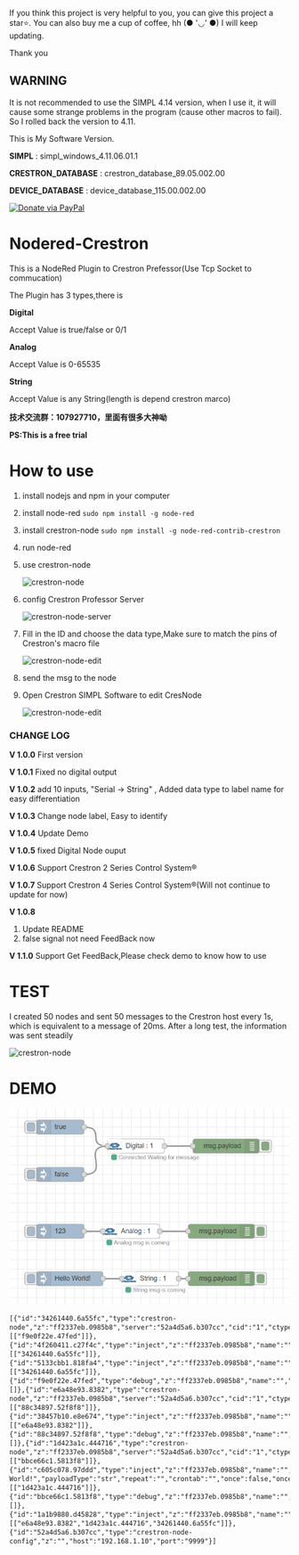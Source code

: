 If you think this project is very helpful to you, you can give this project a star⭐. You can also buy me a cup of coffee, hh (● '◡' ●)
I will keep updating.

Thank you
## **WARNING**
It is not recommended to use the SIMPL 4.14 version, when I use it, it will cause some strange problems in the program (cause other macros to fail). So I rolled back the version to 4.11.

This is My Software Version.

**SIMPL** : simpl_windows_4.11.06.01.1

**CRESTRON_DATABASE** : crestron_database_89.05.002.00

**DEVICE_DATABASE** : device_database_115.00.002.00

[![Donate via PayPal](https://img.shields.io/badge/Donate-PayPal-blue.svg?style=flat-square)](https://paypal.me/songzh96?locale.x=zh_XC)
# Nodered-Crestron
This is a NodeRed Plugin to Crestron Prefessor(Use Tcp Socket to commucation)

The Plugin has 3 types,there is

**Digital**

Accept Value is true/false or 0/1

**Analog**

Accept Value is 0-65535

**String**

Accept Value is any String(length is depend crestron marco)

**技术交流群：107927710，里面有很多大神呦**

**PS:This is a free trial**

# How to use
1. install nodejs and npm in your computer
2. install node-red `sudo npm install -g node-red`
3. install crestron-node `sudo npm install -g node-red-contrib-crestron`
4. run node-red
5. use crestron-node

   ![crestron-node](images/crestron-node.png)
6. config Crestron Professor Server 

   ![crestron-node-server](images/server.png)
7. Fill in the ID and choose the data type,Make sure to match the pins of Crestron's macro file
   
   ![crestron-node-edit](images/edit.png)
8. send the msg to the node
9. Open Crestron SIMPL Software to edit CresNode 
   
   ![crestron-node-edit](images/simpl.png)


### CHANGE LOG
**V 1.0.0** First version

**V 1.0.1** Fixed no digital output

**V 1.0.2** add 10 inputs, "Serial -> String" , Added data type to label name for easy differentiation

**V 1.0.3** Change node label, Easy to identify

**V 1.0.4** Update Demo

**V 1.0.5** fixed Digital Node ouput

**V 1.0.6** Support Crestron 2 Series Control System®

**V 1.0.7** Support Crestron 4 Series Control System®(Will not continue to update for now)

**V 1.0.8** 
1. Update README
2. false signal not need FeedBack now 

**V 1.1.0** Support Get FeedBack,Please check demo to know how to use
# TEST
I created 50 nodes and sent 50 messages to the Crestron host every 1s, 
which is equivalent to a message of 20ms. After a long test, the information was sent steadily

   ![crestron-node](images/node-test.png)


# DEMO
   ![crestron-node-demo](images/node-demo.jpg)


```
[{"id":"34261440.6a55fc","type":"crestron-node","z":"ff2337eb.0985b8","server":"52a4d5a6.b307cc","cid":"1","ctype":"Digital","name":"","x":330,"y":3420,"wires":[["f9e0f22e.47fed"]]},{"id":"4f260411.c27f4c","type":"inject","z":"ff2337eb.0985b8","name":"","topic":"","payload":"true","payloadType":"bool","repeat":"","crontab":"","once":false,"onceDelay":0.1,"x":170,"y":3380,"wires":[["34261440.6a55fc"]]},{"id":"5133cbb1.818fa4","type":"inject","z":"ff2337eb.0985b8","name":"","topic":"","payload":"false","payloadType":"bool","repeat":"","crontab":"","once":false,"onceDelay":0.1,"x":170,"y":3480,"wires":[["34261440.6a55fc"]]},{"id":"f9e0f22e.47fed","type":"debug","z":"ff2337eb.0985b8","name":"","active":true,"tosidebar":true,"console":false,"tostatus":false,"complete":"false","x":520,"y":3420,"wires":[]},{"id":"e6a48e93.8382","type":"crestron-node","z":"ff2337eb.0985b8","server":"52a4d5a6.b307cc","cid":"1","ctype":"Analog","name":"","x":320,"y":3600,"wires":[["88c34897.52f8f8"]]},{"id":"38457b10.e8e674","type":"inject","z":"ff2337eb.0985b8","name":"","topic":"","payload":"123","payloadType":"num","repeat":"","crontab":"","once":false,"onceDelay":0.1,"x":170,"y":3600,"wires":[["e6a48e93.8382"]]},{"id":"88c34897.52f8f8","type":"debug","z":"ff2337eb.0985b8","name":"","active":true,"tosidebar":true,"console":false,"tostatus":false,"complete":"false","x":510,"y":3600,"wires":[]},{"id":"1d423a1c.444716","type":"crestron-node","z":"ff2337eb.0985b8","server":"52a4d5a6.b307cc","cid":"1","ctype":"String","name":"","x":360,"y":3700,"wires":[["bbce66c1.5813f8"]]},{"id":"c605c078.97ddd","type":"inject","z":"ff2337eb.0985b8","name":"","topic":"","payload":"Hello World!","payloadType":"str","repeat":"","crontab":"","once":false,"onceDelay":0.1,"x":190,"y":3700,"wires":[["1d423a1c.444716"]]},{"id":"bbce66c1.5813f8","type":"debug","z":"ff2337eb.0985b8","name":"","active":true,"tosidebar":true,"console":false,"tostatus":false,"complete":"false","x":510,"y":3700,"wires":[]},{"id":"1a1b9880.d45828","type":"inject","z":"ff2337eb.0985b8","name":"","topic":"","payload":"getState","payloadType":"str","repeat":"","crontab":"","once":false,"onceDelay":0.1,"x":190,"y":3820,"wires":[["e6a48e93.8382","1d423a1c.444716","34261440.6a55fc"]]},{"id":"52a4d5a6.b307cc","type":"crestron-node-config","z":"","host":"192.168.1.10","port":"9999"}]
```
